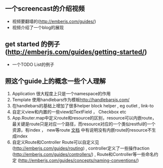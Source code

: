 ## 一个screencast的介绍视频
* 视频要翻墙的(http://emberjs.com/guides/)
* 视频介绍了一个blog的展现

## get started 的例子(http://emberjs.com/guides/getting-started/)
* 一个TODO List的例子

## 照这个guide上的概念一些个人理解

1. Application 很大程度上只是一个namespace的作用
2. Template 使用handlebars作为模板<http://handlebarsjs.com/>
3. 在handlebars的基础上增加了很多helper block helper , eg outlet , link-to
4. 自定义view和内置的一些view如TextField ， Checkbox etc
5. App.Router.map中定义route和resource的区别，resource可以内嵌route，最关键是route只是对应一个路径，而resource对应的一个类似restful的一个资源，有index ， new等route [文档](http://emberjs.com/guides/routing/defining-your-routes/#toc_resources) 中有说明没有内嵌route的resource不生成index
6. 自定义Route和Controller Route可以自定义见(http://emberjs.com/guides/routing) , controller定义了一些操作action (http://emberjs.com/guides/controllers/) , Route和Controller等一些命名约定 (http://emberjs.com/guides/concepts/naming-conventions/)


